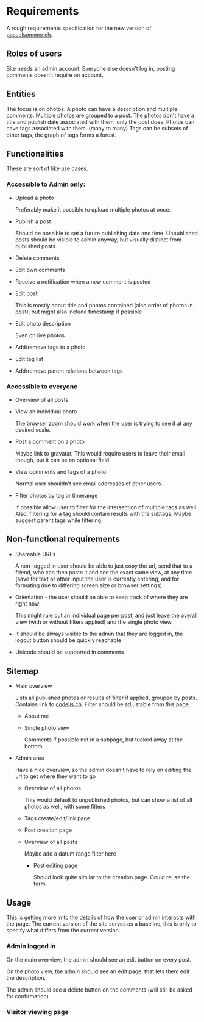# Requirements

A rough requirements specification for the new version of [pascalsommer.ch](http://pascalsommer.ch/).


## Roles of users

Site needs an admin account. Everyone else doesn't log in, posting comments doesn't require an account.


## Entities

The focus is on photos.
A photo can have a description and multiple comments.
Multiple photos are grouped to a post.
The photos don't have a title and publish date associated with them, only the post does.
Photos can have tags associated with them. (many to many)
Tags can be subsets of other tags, the graph of tags forms a forest.

## Functionalities

These are sort of like use cases.


### Accessible to Admin only:

* Upload a photo
  
  Preferably make it possible to upload multiple photos at once.

* Publish a post
  
  Should be possible to set a future publishing date and time. Unpublished posts should be visible to admin anyway, but visually distinct from published posts

* Delete comments

* Edit own comments

* Receive a notification when a new comment is posted

* Edit post

  This is mostly about title and photos contained (also order of photos in post), but might also include timestamp if possible

* Edit photo description

  Even on live photos

* Add/remove tags to a photo

* Edit tag list

* Add/remove parent relations between tags


### Accessible to everyone

* Overview of all posts

* View an individual photo

  The browser zoom should work when the user is trying to see it at any desired scale.

* Post a comment on a photo

  Maybe link to gravatar. This would require users to leave their email though, but it can be an optional field.

* View comments and tags of a photo

  Normal user shouldn't see email addresses of other users.

* Filter photos by tag or timerange

  If possible allow user to filter for the intersection of multiple tags as well. Also, filtering for a tag should contain results with the subtags. Maybe suggest parent tags while filtering


## Non-functional requirements

* Shareable URLs

  A non-logged in user should be able to just copy the url, send that to a friend, who can then paste it and see the exact same view, at any time (save for text or other input the user is currently entering, and for formating due to differing screen size or browser settings)

* Orientation - the user should be able to keep track of where they are right now

  This might rule out an individual page per post, and just leave the overall view (with or without filters applied) and the single photo view.

* It should be always visible to the admin that they are logged in, the logout button should be quickly reachable

* Unicode should be supported in comments


## Sitemap

* Main overview

  Lists all published photos or results of filter if applied, grouped by posts. Contains link to [codelis.ch](http://codelis.ch/). Filter should be adjustable from this page.

  * About me

  * Single photo view

    Comments if possible not in a subpage, but tucked away at the bottom

* Admin area

  Have a nice overview, so the admin doesn't have to rely on editing the url to get where they want to go

  * Overview of all photos

    This would default to unpublished photos, but can show a list of all photos as well, with some filters

  * Tags create/edit/link page

  * Post creation page

  * Overview of all posts

    Maybe add a datum range filter here

    * Post editing page

      Should look quite similar to the creation page. Could reuse the form.


## Usage

This is getting more in to the details of how the user or admin interacts with the page. The current version of the site serves as a baseline, this is only to specify what differs from the current version.


### Admin logged in

On the main overview, the admin should see an edit button on every post.

On the photo view, the admin should see an edit page, that lets them edit the description.

The admin should see a delete button on the comments (will still be asked for confirmation)


### Visitor viewing page

